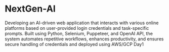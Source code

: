 # NextGen-AI
Developing an AI-driven web application that interacts with various online platforms based on user-provided login credentials and task-specific prompts. Built using Python, Selenium, Puppeteer, and OpenAI API, the system automates repetitive workflows, enhances productivity, and ensures secure handling of credentials and deployed using AWS/GCP
Day1
